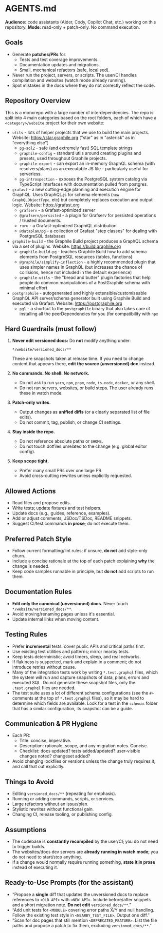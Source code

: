# AGENTS.md

**Audience:** code assistants (Aider, Cody, Copilot Chat, etc.) working on this repository.
**Mode:** read-only + patch-only. No command execution.

## Goals

* Generate **patches/PRs** for:
  * Tests and test coverage improvements.
  * Documentation updates and migrations.
  * Small, mechanical refactors (safe, localised).
* Never run the project, servers, or scripts. The user/CI handles compilation and websites (watch mode already running).
* Spot mistakes in the docs where they do not correctly reflect the code.

## Repository Overview

This is a monorepo with a large number of interdependencies. The repo is split into 4 main categories based on the root folders, each of which have a `<category>/website` project for their own website:

* `utils` - lots of helper projects that we use to build the main projects. Website: https://star.graphile.org ("star" as in "asterisk" as in "everything else")
  * `pg-sql2` - safe (and extremely fast) SQL template strings
  * `graphile-config` - standard utils around creating plugins and presets, used throughout Graphile projects.
  * `graphile-export` - can export an in-memory GraphQL schema (with resolvers/plans) as an executable JS file - particularly useful for serverless.
  * `pg-introspection` - exposes the PostgreSQL system catalog via TypeScript interfaces with documentation pulled from postgres.
* `grafast` - a new cutting-edge planning and execution engine for GraphQL. Uses GraphQL.js for schema elements (`new GraphQLObjectType`, etc) but completely replaces execution and output logic. Website: https://grafast.org
  * `grafserv` - a Grafast-optimized server
  * `@grafserv/persisted` - a plugin for Grafserv for persisted operations / trusted documents.
  * `ruru` - a Grafast-optimized GraphiQL distribution
  * `@dataplan/pg` - a collection of Grafast "step classes" for dealing with PostgreSQL databases
* `graphile-build` - the Graphile Build project produces a GraphQL schema via a set of plugins. Website: https://build.graphile.org
  * `graphile-build-pg` - teaches Graphile Build how to add schema elements from PostgreSQL resources (tables, functions)
  * `@graphile/simplify-inflection` - a highly recommended plugin that uses simpler names in GraphQL (but increases the chance of collisions, hence not included in the default experience)
  * `graphile-utils` - the "bread and butter" plugin factories that help people do common manipulations of a PostGraphile schema with minimal effort
* `postgraphile` - autogenerated and highly extensible/customiseable GraphQL API server/schema generator built using Graphile Build and executed via Grafast. Website: https://postgraphile.org
  * `pgl` - a shortcut to the `postgraphile` binary that also takes care of installing all the peerDependencies for you (for compatibility with `npx`

## Hard Guardrails (must follow)

1. **Never edit versioned docs:** Do **not** modify anything under:

   ```
   */website/versioned_docs/**
   ```

   These are snapshots taken at release time. If you need to change content that appears there, **edit the source (unversioned) doc** instead.

2. **No commands. No shell. No network.**

   * Do not ask to run `yarn`, `npm`, `pnpm`, `node`, `ts-node`, `docker`, or any shell.
   * Do not run servers, websites, or build steps. The user already runs these in watch mode.

3. **Patch-only writes.**

   * Output changes as **unified diffs** (or a clearly separated list of file edits).
   * Do not commit, tag, publish, or change CI settings.

4. **Stay inside the repo.**

   * Do not reference absolute paths or `$HOME`.
   * Do not touch dotfiles unrelated to the change (e.g. global editor config).

5. **Keep scope tight.**

   * Prefer many small PRs over one large PR.
   * Avoid cross-cutting rewrites unless explicitly requested.

## Allowed Actions

* Read files and propose edits.
* Write tests; update fixtures and test helpers.
* Update docs (e.g., guides, reference, examples).
* Add or adjust comments, JSDoc/TSDoc, README snippets.
* Suggest CI/test commands **in prose**; do not execute them.

## Preferred Patch Style

* Follow current formatting/lint rules; if unsure, **do not** add style-only churn.
* Include a concise rationale at the top of each patch explaining **why** the change is needed.
* Keep code samples runnable in principle, but **do not** add scripts to run them.

## Documentation Rules

* **Edit only the canonical (unversioned) docs**. Never touch `*/website/versioned_docs/**`.
* Avoid moving/renaming pages unless it's essential.
* Update internal links when moving content.

## Testing Rules

* Prefer **incremental** tests: cover public APIs and critical paths first.
* Use existing test utilities and patterns; mirror nearby tests.
* Keep tests deterministic; avoid timers, sleep, and real networks.
* If flakiness is suspected, mark and explain in a comment; do not introduce retries without cause.
* Many of the integration tests work by writing `*.test.graphql` files, which the system will run and capture snapshots of data, plans, errors and executed SQL. Do not generate these snapshot files, only the `.test.graphql` files are needed.
* The test suite uses a lot of different schema configurations (see the `#>` comments at the top of `*.test.graphql` files), so it may be hard to determine which fields are available. Look for a test in the `schemas` folder that has a similar configuration, its snapshot can be a guide.

## Communication & PR Hygiene

* Each PR:
  * Title: concise, imperative.
  * Description: rationale, scope, and any migration notes. Concise.
  * Checklist: docs updated? tests added/updated? user-visible changes noted? changeset added?
* Avoid changing lockfiles or versions unless the change truly requires it, and call that out explicitly.

## Things to Avoid

* Editing `versioned_docs/**` (repeating for emphasis).
* Running or adding commands, scripts, or services.
* Large refactors without an issue/plan.
* Stylistic rewrites without functional gain.
* Changing CI, release tooling, or publishing config.

## Assumptions

* The codebase is **constantly recompiled** by the user/CI; you do not need to trigger builds.
* The websites/docs dev servers are **already running in watch mode**; you do not need to start/stop anything.
* If a change would normally require running something, **state it in prose** instead of executing it.

## Ready-to-Use Prompts (for the assistant)

* “Propose a **single** diff that updates the unversioned docs to replace references to `<OLD_API>` with `<NEW_API>`. Include before/after snippets and a short migration note. **Do not edit** `versioned_docs/**`.”
* “Add unit tests for `<MODULE>` covering error paths X/Y and null handling. Follow the existing test style in `<NEARBY_TEST_FILE>`. Output one diff.”
* “Scan for doc pages that still mention `<DEPRECATED_FEATURE>`. List the file paths and propose a patch to fix them, excluding `versioned_docs/**`.”
